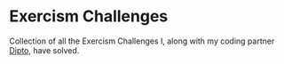 # Exercism Challenges

Collection of all the Exercism Challenges I, along with my coding partner [Dipto](https://github.com/dipto0321), have solved.
